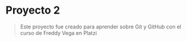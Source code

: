# Proyecto 2
>Este proyecto fue creado para aprender sobre Git y GitHub con el curso de Freddy Vega en Platzi
